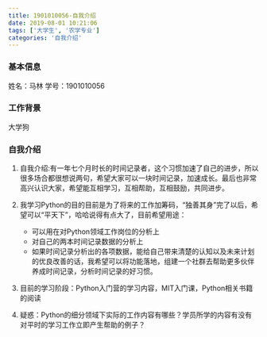 ```yaml
---
title: 1901010056-自我介绍
date: 2019-08-01 10:21:06
tags: ['大学生', '农学专业']
categories: '自我介绍'
---
```


### 基本信息

姓名：马林
学号：1901010056

### 工作背景

大学狗

### 自我介绍

1. 自我介绍:有一年七个月时长的时间记录者，这个习惯加速了自己的进步，所以很多场合都很想说两句，希望大家可以一块时间记录，加速成长。最后也非常高兴认识大家，希望能互相学习，互相帮助，互相鼓励，共同进步。

2. 我学习Python的目的目前是为了将来的工作加筹码，“独善其身”完了以后，希望可以“平天下”，哈哈说得有点大了，目前希望用途：
   - 可以用在对Python领域工作岗位的分析上
   - 对自己的两本时间记录数据的分析上
   - 如果时间记录分析出的各项数据，能给自己带来清楚的认知以及未来计划的优良改善的话，我希望可以将功能落地，组建一个社群去帮助更多伙伴养成时间记录，分析时间记录的好习惯。

3. 目前的学习阶段：Python入门营的学习内容，MIT入门课，Python相关书籍的阅读

4. 疑惑：Python的细分领域下实际的工作内容有哪些？学员所学的内容有没有对平时的学习工作立即产生帮助的例子？
